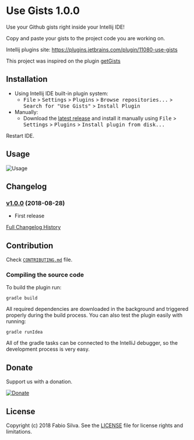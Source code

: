 Use Gists 1.0.0
=============

Use your Github gists right inside your Intellij IDE!

Copy and paste your gists to the project code you are working on.

Intellij plugins site: https://plugins.jetbrains.com/plugin/11080-use-gists

This project was inspired on the plugin [getGists][get-gists]


Installation
------------

- Using Intellij IDE built-in plugin system:
  - <kbd>File</kbd> > <kbd>Settings</kbd> > <kbd>Plugins</kbd> > <kbd>Browse repositories...</kbd> > <kbd>Search for "Use Gists"</kbd> > <kbd>Install Plugin</kbd>
- Manually:
  - Download the [latest release][latest-release] and install it manually using <kbd>File</kbd> > <kbd>Settings</kbd> > <kbd>Plugins</kbd> > <kbd>Install plugin from disk...</kbd>
  
Restart IDE.


Usage
-----

   ![Usage](https://s3-sa-east-1.amazonaws.com/cdn.fabioluis.com.br/use-gists/use-gists-how-to-use.gif)


Changelog
---------

### [v1.0.0](https://github.com/silvafabio/use-gists/tree/v1.0.0) (2018-08-28)

- First release


[Full Changelog History](./CHANGELOG.md)


Contribution
------------

Check [`CONTRIBUTING.md`](./CONTRIBUTING.md) file.

### Compiling the source code

To build the plugin run:

    gradle build
    
All required dependencies are downloaded in the background and triggered properly
during the build process. You can also test the plugin easily with running:

    gradle runIdea
    
All of the gradle tasks can be connected to the IntelliJ debugger, so the development process is very easy.


Donate
-------

Support us with a donation.

[![Donate][badge-paypal-img]][badge-paypal]


License
-------

Copyright (c) 2018 Fabio Silva. See the [LICENSE](./LICENSE) file for license rights and limitations.


[get-gists]:              https://github.com/johna1203/getGists    
[latest-release]:         https://github.com/silvafabio/use-gists/releases/latest
[badge-paypal-img]:       https://img.shields.io/badge/donate-paypal-yellow.svg
[badge-paypal]:           https://www.paypal.com/cgi-bin/webscr?cmd=_donations&business=W8NQQ9AFX8NSC&lc=US&item_name=Fabio%20Silva&item_number=Use%20Gists&currency_code=USD&bn=PP%2dDonationsBF%3abtn_donateCC_LG%2egif%3aNonHosted

